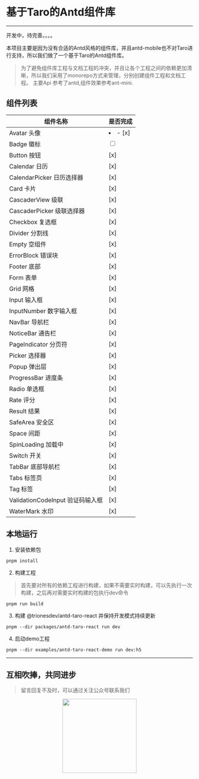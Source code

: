 # 基于Taro的Antd组件库

***
开发中，待完善。。。。

本项目主要是因为没有合适的Antd风格的组件库，并且antd-mobile也不对Taro进行支持，所以我们做了一个基于Taro的Antd组件库。
> 为了避免组件库工程与文档工程的冲突，并且让各个工程之间的依赖更加清晰，所以我们采用了monorepo方式来管理，分别创建组件工程和文档工程。
> 主要Api 参考了antd,组件效果参考ant-mini.

## 组件列表

| 组件名称                       | 是否完成                    |
|----------------------------|-------------------------|
| Avatar 头像                  | <li> - [x] </li>        |
| Badge 徽标                   | <input type="checkbox"> |
| Button 按钮                  | [x]                     |
| Calendar 日历                | [x]                     |
| CalendarPicker 日历选择器       | [x]                     |
| Card 卡片                    | [x]                     | 
| CascaderView 级联            | [x]                     | 
| CascaderPicker 级联选择器       | [x]                     | 
| Checkbox 复选框               | [x]                     | 
| Divider 分割线                | [x]                     | 
| Empty 空组件                  | [x]                     | 
| ErrorBlock 错误块             | [x]                     | 
| Footer 底部                  | [x]                     | 
| Form 表单                    | [x]                     | 
| Grid 网格                    | [x]                     | 
| Input 输入框                  | [x]                     | 
| InputNumber 数字输入框          | [x]                     | 
| NavBar 导航栏                 | [x]                     | 
| NoticeBar 通告栏              | [x]                     | 
| PageIndicator 分页符          | [x]                     | 
| Picker 选择器                 | [x]                     | 
| Popup 弹出层                  | [x]                     | 
| ProgressBar 进度条            | [x]                     | 
| Radio 单选框                  | [x]                     | 
| Rate 评分                    | [x]                     | 
| Result 结果                  | [x]                     | 
| SafeArea 安全区               | [x]                     | 
| Space 间距                   | [x]                     | 
| SpinLoading 加载中            | [x]                     | 
| Switch 开关                  | [x]                     | 
| TabBar 底部导航栏               | [x]                     | 
| Tabs 标签页                   | [x]                     | 
| Tag 标签                     | [x]                     | 
| ValidationCodeInput 验证码输入框 | [x]                     | 
| WaterMark 水印               | [x]                     | 

## 本地运行

1. 安装依赖包

```
pnpm install 
```

2. 构建工程

> 首先要对所有的依赖工程进行构建，如果不需要实时构建，可以先执行一次构建，之后再对需要实时构建的包执行dev命令

```shell
pnpm run build
```

3. 构建 @trionesdev/antd-taro-react 并保持开发模式持续更新

```shell
pnpm --dir packages/antd-taro-react run dev
```

4. 启动demo工程

```shell
pnpm --dir examples/antd-taro-react-demo run dev:h5
```

***

## 互相吹捧，共同进步

> 留言回复不及时，可以通过关注公众号联系我们
<div style="width: 100%;text-align: center;">
<img src="images/shuque_wx.jpg" width="200px" alt="">
</div>
